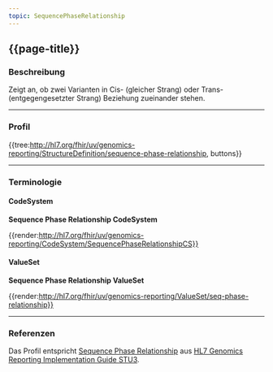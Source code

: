 ```yaml
---
topic: SequencePhaseRelationship
---
```


## {{page-title}}

### Beschreibung

Zeigt an, ob zwei Varianten in Cis- (gleicher Strang) oder Trans- (entgegengesetzter Strang) Beziehung zueinander stehen.

---

### Profil

{{tree:http://hl7.org/fhir/uv/genomics-reporting/StructureDefinition/sequence-phase-relationship, buttons}}

---

### Terminologie

#### CodeSystem

**Sequence Phase Relationship CodeSystem**

{{render:http://hl7.org/fhir/uv/genomics-reporting/CodeSystem/SequencePhaseRelationshipCS}}

#### ValueSet

**Sequence Phase Relationship ValueSet**

{{render:http://hl7.org/fhir/uv/genomics-reporting/ValueSet/seq-phase-relationship}}

---

### Referenzen

Das Profil entspricht [Sequence Phase Relationship](http://hl7.org/fhir/uv/genomics-reporting/StructureDefinition/sequence-phase-relationship) aus [HL7 Genomics Reporting Implementation Guide STU3](http://hl7.org/fhir/uv/genomics-reporting/STU3/).